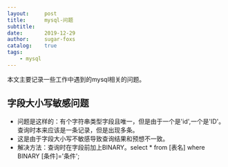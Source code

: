 ```yaml
---
layout:     post
title:      mysql-问题
subtitle:   
date:       2019-12-29
author:     sugar-foxs
catalog: 	true
tags:
    - mysql
---
```


本文主要记录一些工作中遇到的mysql相关的问题。

<!-- more -->

## 字段大小写敏感问题
- 问题是这样的：有个字符串类型字段且唯一，但是由于一个是'id',一个是'ID'。查询时本来应该是一条记录，但是出现多条。
- 这是由于字段大小写不敏感导致查询结果和预想不一致。
- 解决方法：查询时在字段前加上BINARY。select * from [表名] where BINARY [条件]='条件';



